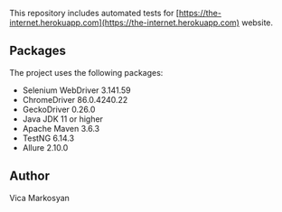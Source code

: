 This repository includes automated tests for [https://the-internet.herokuapp.com](https://the-internet.herokuapp.com) 
website.

## Packages
The project uses the following packages:
* Selenium WebDriver 3.141.59
* ChromeDriver 86.0.4240.22
* GeckoDriver 0.26.0
* Java JDK 11 or higher
* Apache Maven 3.6.3
* TestNG 6.14.3
* Allure 2.10.0

## Author
Vica Markosyan